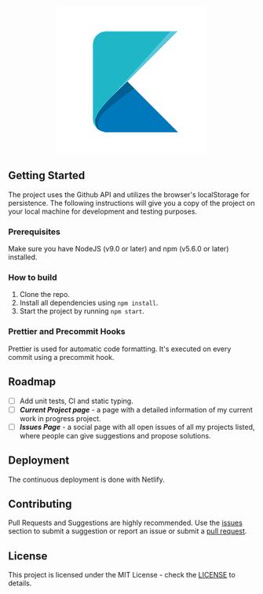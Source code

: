 <p align="center"><img src="./repo_assets/logo.png" /></p>

## Getting Started

The project uses the Github API and utilizes the browser's localStorage for persistence. The following instructions will give you a copy of the project on your local machine for development and testing purposes.

### Prerequisites

Make sure you have NodeJS (v9.0 or later) and npm (v5.6.0 or later) installed.

### How to build

1.  Clone the repo.
2.  Install all dependencies using `npm install`.
3.  Start the project by running `npm start`.

### Prettier and Precommit Hooks

Prettier is used for automatic code formatting. It's executed on every commit using a precommit hook.

## Roadmap

* [ ] Add unit tests, CI and static typing.
* [ ] **_Current Project page_** - a page with a detailed information of my current work in progress project.
* [ ] **_Issues Page_** - a social page with all open issues of all my projects listed, where people can give suggestions and propose solutions.

## Deployment

The continuous deployment is done with Netlify.

## Contributing

Pull Requests and Suggestions are highly recommended. Use the [issues](https://github.com/KleoPetroff/react-github-portfolio/issues) section to submit a suggestion or report an issue or submit a [pull request](https://github.com/KleoPetroff/react-github-portfolio/pulls).

## License

This project is licensed under the MIT License - check the [LICENSE](https://github.com/KleoPetroff/react-github-portfolio/blob/master/LICENSE) to details.
